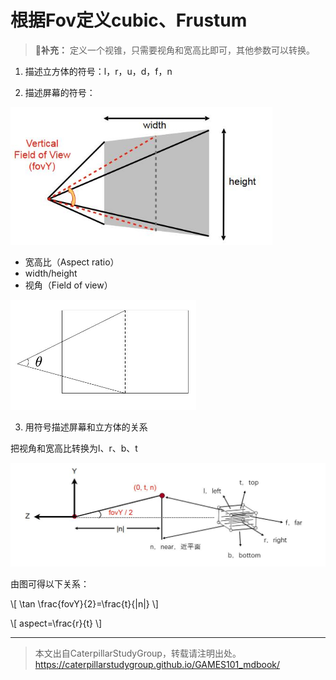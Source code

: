 # 根据Fov定义cubic、Frustum

> **&#x1F4CC;补充：** 定义一个视锥，只需要视角和宽高比即可，其他参数可以转换。

1. 描述立方体的符号：l，r，u，d，f，n

2. 描述屏幕的符号：

<img src="../assets/观察.jpg" title="" alt="" width="419">

- 宽高比（Aspect ratio）
- width/height
- 视角（Field of view）

<img src="../assets/%E8%A7%86%E8%A7%92.jpg" title="" alt="" width="297">

3. 用符号描述屏幕和立方体的关系

把视角和宽高比转换为l、r、b、t

![](../assets/视角转换.jpg)

由图可得以下关系：

\\[
\tan \frac{fovY}{2}=\frac{t}{|n|}
\\]

\\[
aspect=\frac{r}{t}
\\]


------------------------------

> 本文出自CaterpillarStudyGroup，转载请注明出处。  
> https://caterpillarstudygroup.github.io/GAMES101_mdbook/